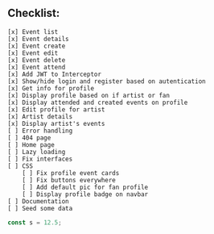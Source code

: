## Checklist:

    [x] Event list
    [x] Event details
    [x] Event create
    [x] Event edit
    [x] Event delete
    [x] Event attend
    [x] Add JWT to Interceptor
    [x] Show/hide login and register based on autentication
    [x] Get info for profile
    [x] Display profile based on if artist or fan
    [x] Display attended and created events on profile
    [x] Edit profile for artist
    [x] Artist details
    [x] Display artist's events
    [ ] Error handling
    [ ] 404 page
    [ ] Home page
    [ ] Lazy loading
    [ ] Fix interfaces
    [ ] CSS
        [ ] Fix profile event cards
        [ ] Fix buttons everywhere
        [ ] Add default pic for fan profile
        [ ] Display profile badge on navbar
    [ ] Documentation
    [ ] Seed some data

```js
const s = 12.5;
```
